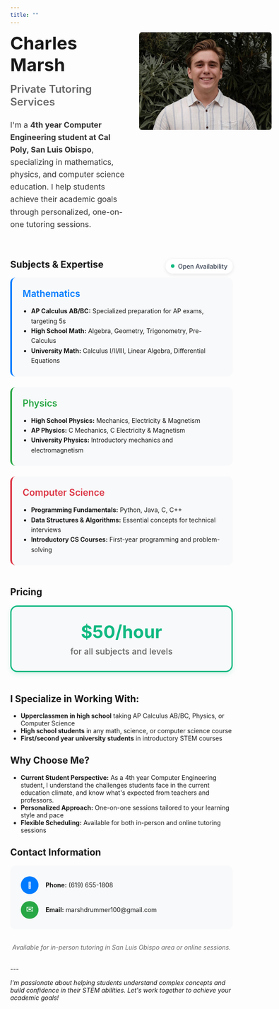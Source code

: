 ```yaml
---
title: ""
---
```


<div style="display: flex; gap: 2rem; align-items: flex-start; margin: 0 0 2rem; flex-wrap: nowrap;">
  <div style="flex: 1; min-width: 260px;">
    <h1 style="margin: 0 0 1rem; font-size: 2.5rem; font-weight: 700;">Charles Marsh</h1>
    <h2 style="margin: 0 0 1.5rem; font-size: 1.5rem; font-weight: 600; color: #666;">Private Tutoring Services</h2>
    <p style="font-size: 1.1rem; line-height: 1.6; color: #333; margin: 0 0 2rem;">
      I'm a <strong>4th year Computer Engineering student at Cal Poly, San Luis Obispo</strong>, specializing in mathematics, physics, and computer science education. I help students achieve their academic goals through personalized, one-on-one tutoring sessions.
    </p>
  </div>
  <div style="flex: 0 0 300px; text-align: center;">
    <img src="/takeitslo-headshot.jpg" alt="Charles Marsh" style="width: 100%; height: auto; border-radius: 6px; margin-bottom: 1rem;" />
  </div>
</div>

<div style="position: relative; margin-bottom: 2rem;">
  <div style="position: absolute; top: 0; right: 0; display: flex; align-items: center; gap: 8px; background-color: rgba(255,255,255,.95); padding: 8px 12px; border-radius: 20px; box-shadow: 0 2px 8px rgba(0,0,0,.1); backdrop-filter: blur(10px);">
    <div style="width: 8px; height: 8px; background-color: #10b981; border-radius: 50%; animation: pulse 2s infinite;"></div>
    <span style="font-size: 14px; font-weight: 500; color: #374151;">Open Availability</span>
  </div>
</div>

## Subjects & Expertise

<div style="display: flex; flex-direction: column; gap: 1.5rem; margin-bottom: 3rem;">
  <div style="background: #f8f9fa; padding: 1.5rem; border-radius: 12px; border-left: 4px solid #007bff;">
    <h3 style="font-size: 1.3rem; font-weight: 600; margin: 0 0 1rem; color: #007bff;">Mathematics</h3>
    <ul style="margin: 0; padding-left: 1.2rem; line-height: 1.6;">
      <li><strong>AP Calculus AB/BC:</strong> Specialized preparation for AP exams, targeting 5s</li>
      <li><strong>High School Math:</strong> Algebra, Geometry, Trigonometry, Pre-Calculus</li>
      <li><strong>University Math:</strong> Calculus I/II/III, Linear Algebra, Differential Equations</li>
    </ul>
  </div>
  
  <div style="background: #f8f9fa; padding: 1.5rem; border-radius: 12px; border-left: 4px solid #28a745;">
    <h3 style="font-size: 1.3rem; font-weight: 600; margin: 0 0 1rem; color: #28a745;">Physics</h3>
    <ul style="margin: 0; padding-left: 1.2rem; line-height: 1.6;">
      <li><strong>High School Physics:</strong> Mechanics, Electricity & Magnetism</li>
      <li><strong>AP Physics:</strong> C Mechanics, C Electricity & Magnetism</li>
      <li><strong>University Physics:</strong> Introductory mechanics and electromagnetism</li>
    </ul>
  </div>
  
  <div style="background: #f8f9fa; padding: 1.5rem; border-radius: 12px; border-left: 4px solid #dc3545;">
    <h3 style="font-size: 1.3rem; font-weight: 600; margin: 0 0 1rem; color: #dc3545;">Computer Science</h3>
    <ul style="margin: 0; padding-left: 1.2rem; line-height: 1.6;">
      <li><strong>Programming Fundamentals:</strong> Python, Java, C, C++</li>
      <li><strong>Data Structures & Algorithms:</strong> Essential concepts for technical interviews</li>
      <li><strong>Introductory CS Courses:</strong> First-year programming and problem-solving</li>
    </ul>
  </div>
</div>

## Pricing

<div style="background: #f8f9fa; border: 3px solid #10b981; padding: 2rem; border-radius: 16px; text-align: center; margin-bottom: 3rem; box-shadow: 0 4px 12px rgba(16,185,129,.15);">
  <h2 style="font-size: 2.5rem; font-weight: 700; margin: 0 0 .5rem; color: #10b981;">$50/hour</h2>
  <p style="font-size: 1.2rem; margin: 0; color: #666; font-weight: 500;">for all subjects and levels</p>
</div>

## I Specialize in Working With:
- **Upperclassmen in high school** taking AP Calculus AB/BC, Physics, or Computer Science
- **High school students** in any math, science, or computer science course
- **First/second year university students** in introductory STEM courses

## Why Choose Me?
- **Current Student Perspective:** As a 4th year Computer Engineering student, I understand the challenges students face in the current education climate, and know what's expected from teachers and professors.
- **Personalized Approach:** One-on-one sessions tailored to your learning style and pace
- **Flexible Scheduling:** Available for both in-person and online tutoring sessions

## Contact Information

<div style="background: #f8f9fa; padding: 1.5rem; border-radius: 12px; margin-bottom: 2rem;">
  <div style="display: flex; align-items: center; gap: 1rem; margin-bottom: 1rem;">
    <div style="width: 40px; height: 40px; background: #007bff; border-radius: 50%; display: flex; align-items: center; justify-content: center; color: #fff; font-weight: 700;">📱</div>
    <div><strong>Phone:</strong> (619) 655-1808</div>
  </div>
  <div style="display: flex; align-items: center; gap: 1rem;">
    <div style="width: 40px; height: 40px; background: #28a745; border-radius: 50%; display: flex; align-items: center; justify-content: center; color: #fff; font-weight: 700;">✉️</div>
    <div><strong>Email:</strong> marshdrummer100@gmail.com</div>
  </div>
</div>

<p style="font-style: italic; color: #666; text-align: center; margin: 2rem 0;">
  Available for in-person tutoring in San Luis Obispo area or online sessions.
</p>
---

*I'm passionate about helping students understand complex concepts and build confidence in their STEM abilities. Let's work together to achieve your academic goals!*
